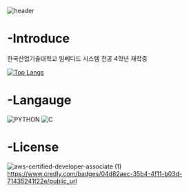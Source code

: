 ![header](https://capsule-render.vercel.app/api?type=waving&color=auto&height=300&section=header&text=Gyeol's%20Repository&fontSize=90)
# -Introduce
  한국산업기술대학교 임베디드 시스템 전공 4학년 재학중
  
  [![Top Langs](https://github-readme-stats.vercel.app/api/top-langs/?username=Gyeo1&layout=compact)](https://github.com/anuraghazra/github-readme-stats)


 


# -Langauge
![PYTHON](https://img.shields.io/badge/PYTHON-%E2%98%85%E2%98%85%E2%98%85%E2%98%85%E2%98%86-069D7?style=plasitc&logo=Python&logoColor=white)
![C](https://img.shields.io/badge/C-%E2%98%85%E2%98%85%E2%98%85%E2%98%85%E2%98%86-069D7?style=plasitc&logo=C&logoColor=white)
# -License
![aws-certified-developer-associate (1)](https://user-images.githubusercontent.com/71872133/125107468-d3e07000-e11b-11eb-9dba-2ac8c022536f.png)
https://www.credly.com/badges/04d82aec-35b4-4f11-b03d-71435241f22e/public_url
